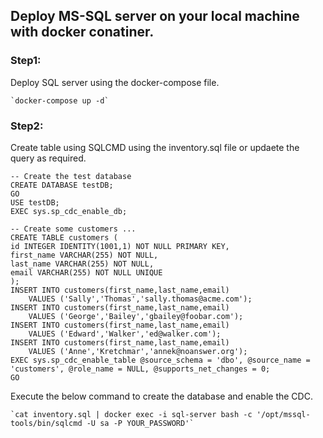 ## Deploy MS-SQL server on your local machine with docker conatiner.

### Step1:
Deploy SQL server using the docker-compose file.
    
    `docker-compose up -d`

### Step2:
Create table using SQLCMD using the inventory.sql file or updaete the query as required.
    
    -- Create the test database
    CREATE DATABASE testDB;
    GO
    USE testDB;
    EXEC sys.sp_cdc_enable_db;

    -- Create some customers ...
    CREATE TABLE customers (
    id INTEGER IDENTITY(1001,1) NOT NULL PRIMARY KEY,
    first_name VARCHAR(255) NOT NULL,
    last_name VARCHAR(255) NOT NULL,
    email VARCHAR(255) NOT NULL UNIQUE
    );
    INSERT INTO customers(first_name,last_name,email)
        VALUES ('Sally','Thomas','sally.thomas@acme.com');
    INSERT INTO customers(first_name,last_name,email)
        VALUES ('George','Bailey','gbailey@foobar.com');
    INSERT INTO customers(first_name,last_name,email)
        VALUES ('Edward','Walker','ed@walker.com');
    INSERT INTO customers(first_name,last_name,email)
        VALUES ('Anne','Kretchmar','annek@noanswer.org');
    EXEC sys.sp_cdc_enable_table @source_schema = 'dbo', @source_name = 'customers', @role_name = NULL, @supports_net_changes = 0;
    GO

Execute the below command to create the database and enable the CDC.

    `cat inventory.sql | docker exec -i sql-server bash -c '/opt/mssql-tools/bin/sqlcmd -U sa -P YOUR_PASSWORD'`